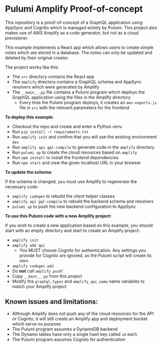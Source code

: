 # Pulumi Amplify Proof-of-concept

This repository is a proof-of-concept of a GraphQL application using AppSync and Cognito which is managed entiely by Pulumi.  This project also makes use of AWS Amplify as a code generator, but not as a cloud provisioner.

This example implements a React app which allows users to create simple notes which are stored in a database.  The notes can only be updated and deleted by their original creator.

The project works like this:

* The `src` directory contains the React app
* The `amplify` directory contains a GraphQL schema and AppSync resolvers which were generated by Amplify
* The `__main__.py` file contains a Pulumi program which deploys the GraphQL application using the files in the Amplify directory
  * Every time the Pulumi program deploys, it creates an `aws-exports.js` file in `src` with the relevant parameters for the frontend


**To deploy this example**:

* Checkout the repo and create and enter a Python venv
* Run `pip install -r requirements.txt`
* Run `amplify init` and confirm that you will use the existing environment `dev`
* Run `amplify api gql-compile` to generate code in the `amplify` directory
* Run `pulumi up` to create the cloud resources based on `amplify`
* Run `npm install` to install the frontend dependencies
* Run `npm start` and view the given localhost URL in your browser


**To update the schema:**

If the schema is changed, you must use Amplify to regenerate the necessary code:

* `amplify codegen` to rebuild the client helper classes
* `amplify api gql-compile` to rebuild the backend schema and resolvers
* `pulumi up` to push the new backend configuration to AppSync


**To use this Pulumi code with a new Amplify project:**

If you wish to create a new application based on this example, you should start with an empty directory and start to create an Amplify project:

* `amplify init`
* `amplify add api`
  * You MUST choose Cognito for authentication.  Any settings you provide for Cognito are ignored, as the Pulumi script will create its own.
* `amplify codegen add`
* _Do **not** call `amplify push`!_
* Copy `__main__.py` from this project
* Modify the `graphql_types` and `amplify_api_name` name variables to match your Amplify project



## Known issues and limitations:

* Although Amplify does not push any of the cloud resources for the API or Cognito, it will still create an Amplify app and deployment bucket which serve no purpose
* The Pulumi program assumes a DynamoDB backend
* The Dynamo tables have only a single hash key called `id` each
* The Pulumi program assumes Cognito for authentication
